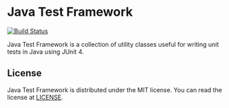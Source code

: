 # Java Test Framework

[![Build Status][travis-badge]][travis-report]

Java Test Framework is a collection of utility classes useful for writing
unit tests in Java using JUnit 4.

## License

Java Test Framework is distributed under the MIT license. You can read the
license at [LICENSE][license].

[travis-badge]:
  https://travis-ci.org/mechjacktv/java-test-framework.svg?branch=master
[travis-report]:
  https://travis-ci.org/mechjacktv/java-test-framework
[license]:
  ./LICENSE.md
